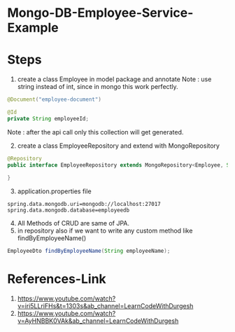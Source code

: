 # Mongo-DB-Employee-Service-Example

# Steps
1. create a class Employee in model package and annotate 
Note : use string instead of int, since in mongo this work perfectly.
```java
@Document("employee-document")

@Id
private String employeeId;
```

Note : after the api call only this collection will get generated.

2. create a class EmployeeRepository and extend with MongoRepository
```java
@Repository
public interface EmployeeRepository extends MongoRepository<Employee, String> {
    
}
```

3. application.properties file 
```properties
spring.data.mongodb.uri=mongodb://localhost:27017
spring.data.mongodb.database=employeedb
```

4. All Methods of CRUD are same of JPA.
5. in repository also if we want to write any custom method like findByEmployeeName()
```java
EmployeeDto findByEmployeeName(String employeeName);
```

# References-Link
1. https://www.youtube.com/watch?v=iri5LLriFHs&t=1303s&ab_channel=LearnCodeWithDurgesh
2. https://www.youtube.com/watch?v=AyHNBBK0VAk&ab_channel=LearnCodeWithDurgesh
